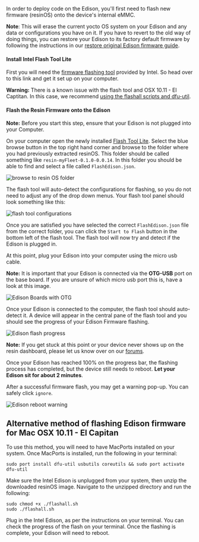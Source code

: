 In order to deploy code on the Edison, you'll first need to flash new firmware (resinOS) onto the device's internal eMMC.

__Note__: This will erase the current yocto OS system on your Edison and any data or configurations you have on it. If you have to revert to the old way of doing things, you can restore your Edison to its factory default firmware by following the instructions in our [restore original Edison firmware guide](/troubleshooting/restore-edison).

#### Install Intel Flash Tool Lite

First you will need the [firmware flashing tool][flash-tool-link] provided by Intel. So head over to this link and get it set up on your computer.

__Warning:__ There is a known issue with the flash tool and OSX 10.11 - El Captitan. In this case, we recommend [using the flashall scripts and dfu-util](/edison/nodejs/getting-started/#alternative-method-of-flashing-edison-firmware-for-mac-osx-10-11-el-capitan).

#### Flash the Resin Firmware onto the Edison

__Note:__ Before you start this step, ensure that your Edison is not plugged into your Computer.

On your computer open the newly installed [Flash Tool Lite][flash-tool-link]. Select the blue browse button in the top right hand corner and browse to the folder where you had previously extracted resinOS. This folder should be called something like `resin-myFleet-0.1.0-0.0.14`. In this folder you should be able to find and select a file called `FlashEdison.json`.

![browse to resin OS folder](/img/intel-edison/browse-select-flash-tool.png)

The flash tool will auto-detect the configurations for flashing, so you do not need to adjust any of the drop down menus. Your flash tool panel should look something like this:

![flash tool configurations](/img/intel-edison/flash-tool-cdc-config.png)

Once you are satisfied you have selected the correct `FlashEdison.json` file from the correct folder, you can click the `Start to Flash` button in the bottom left of the flash tool. The flash tool will now try and detect if the Edison is plugged in.

At this point, plug your Edison into your computer using the micro usb cable.

__Note:__ It is important that your Edison is connected via the **OTG-USB** port on the base board. If you are unsure of which micro usb port this is, have a look at this image.

![Edison Boards with OTG](/img/intel-edison/edison-otg-ports.png)

Once your Edison is connected to the computer, the flash tool should auto-detect it. A device will appear in the central pane of the flash tool and you should see the progress of your Edison Firmware flashing.

![Edison flash progress](/img/intel-edison/flash-edison-progress.png)

__Note:__ If you get stuck at this point or your device never shows up on the resin dashboard, please let us know over on our [forums][resin-forums-link].

Once your Edison has reached 100% on the progress bar, the flashing process has completed, but the device still needs to reboot. **Let your Edison sit for about 2 minutes**.

After a successful firmware flash, you may get a warning pop-up. You can safely click `ignore`.

![Edison reboot warning](/img/intel-edison/edison-restart-warning.png)

## Alternative method of flashing Edison firmware for Mac OSX 10.11 - El Capitan

To use this method, you will need to have MacPorts installed on your system. Once MacPorts is installed, run the following in your terminal:
```shell
sudo port install dfu-util usbutils coreutils && sudo port activate dfu-util
```

Make sure the Intel Edison is unplugged from your system, then unzip the downloaded resinOS image. Navigate to the unzipped directory and run the following:

```shell
sudo chmod +x ./flashall.sh
sudo ./flashall.sh
```
Plug in the Intel Edison, as per the instructions on your terminal. You can check the progress of the flash on your terminal. Once the flashing is complete, your Edison will need to reboot.

[flash-tool-link]:https://01.org/android-ia/downloads/intel-platform-flash-tool-lite
[resin-forums-link]:https://forums.resin.io/
